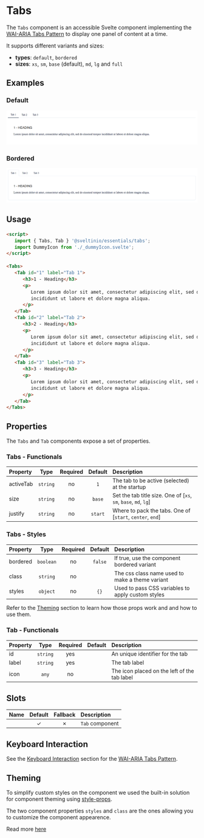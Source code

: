 # Tabs

The `Tabs` component is an accessible Svelte component implementing the [WAI-ARIA Tabs Pattern] to display one panel of content at a time.

It supports different variants and sizes:

- **types**: `default`, `bordered`
- **sizes**: `xs`, `sm`, `base` (default), `md`, `lg` and `full`

## Examples

### Default

<img src="./assets/images/default.png" alt="Tabs - Default Styles" />

### Bordered

<img src="./assets/images/bordered.png" alt="Tabs - Default Styles" />

## Usage

```html
<script>
   import { Tabs, Tab } '@sveltinio/essentials/tabs';
   import DummyIcon from './_dummyIcon.svelte';
</script>

<Tabs>
   <Tab id="1" label="Tab 1">
      <h3>1 - Heading</h3>
      <p>
         Lorem ipsum dolor sit amet, consectetur adipiscing elit, sed do eiusmod tempor
         incididunt ut labore et dolore magna aliqua.
      </p>
   </Tab>
   <Tab id="2" label="Tab 2">
      <h3>2 - Heading</h3>
      <p>
         Lorem ipsum dolor sit amet, consectetur adipiscing elit, sed do eiusmod tempor
         incididunt ut labore et dolore magna aliqua.
      </p>
   </Tab>
   <Tab id="3" label="Tab 3">
      <h3>3 - Heading</h3>
      <p>
         Lorem ipsum dolor sit amet, consectetur adipiscing elit, sed do eiusmod tempor
         incididunt ut labore et dolore magna aliqua.
      </p>
   </Tab>
</Tabs>
```

## Properties

The `Tabs` and `Tab` components expose a set of properties.

### Tabs - Functionals

| Property  | Type     | Required | Default | Description                                                     |
| :-------- | :------: | :------: | :-----: | :-------------------------------------------------------------- |
| activeTab | `string` |    no    | `1`     | The tab to be active (selected) at the startup                  |
| size      | `string` |    no    | `base`  | Set the tab title size. One of [`xs`, `sm`, `base`, `md`, `lg`] |
| justify   | `string` |    no    | `start` | Where to pack the tabs. One of [`start`, `center`, `end`]       |

### Tabs - Styles

| Property | Type      | Required | Default | Description                                       |
| :------- | :-------: | :------: | :-----: | :------------------------------------------------ |
| bordered | `boolean` |    no    | `false` | If true, use the component bordered variant       |
| class    | `string`  |    no    |         | The css class name used to make a theme variant   |
| styles   | `object`  |    no    | `{}`    | Used to pass CSS variables to apply custom styles |

Refer to the [Theming](#theming) section to learn how those props work and and how to use them.

### Tab - Functionals

| Property | Type      | Required | Default | Description                                  |
| :------- | :-------: | :------: | :-----: | :------------------------------------------- |
| id       | `string`  | yes      |         | An unique identifier for the tab             |
| label    | `string`  | yes      |         | The tab label                                |
| icon     | `any`     | no       |         | The icon placed on the left of the tab label |

## Slots

| Name | Default | Fallback | Description     |
| :--- | :-----: | :------: | :-------------- |
|      | ✓       |    ✗     | `Tab` component |

## Keyboard Interaction

See the [Keyboard Interaction] section for the [WAI-ARIA Tabs Pattern].

## Theming

To simplify custom styles on the component we used the built-in solution for component theming using [style-props].

The two component properties `styles` and `class` are the ones allowing you to customize the component appearence.

Read more [here](./THEMING.md)

<!-- Resources -->
[WAI-ARIA Tabs Pattern]: https://www.w3.org/WAI/ARIA/apg/patterns/tabpanel/
[Keyboard Interaction]: https://www.w3.org/WAI/ARIA/apg/patterns/tabs/#keyboardinteraction
[style-props]: https://svelte.dev/docs#template-syntax-component-directives---style-props
